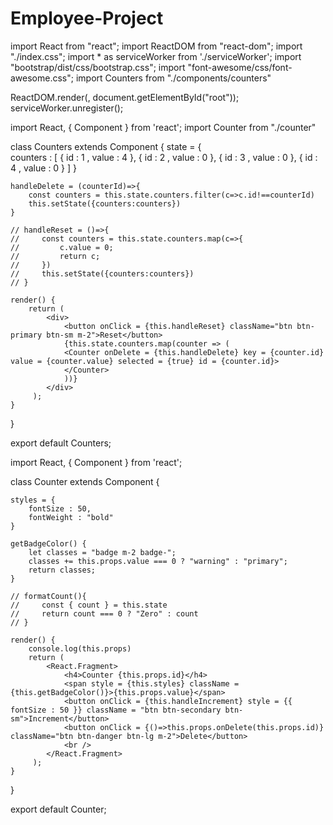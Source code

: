 # Employee-Project

import React from "react";
import ReactDOM from "react-dom";
import "./index.css";
import * as serviceWorker from './serviceWorker';
import "bootstrap/dist/css/bootstrap.css";
import "font-awesome/css/font-awesome.css";
import Counters from "./components/counters"

ReactDOM.render(<Counters />, document.getElementById("root"));
serviceWorker.unregister();





import React, { Component } from 'react';
import Counter from "./counter"

class Counters extends Component {
    state = {  
        counters : [
           { id : 1 , value : 4 },
           { id : 2 , value : 0 },
           { id : 3 , value : 0 },
           { id : 4 , value : 0 }
        ]
    }

    handleDelete = (counterId)=>{
        const counters = this.state.counters.filter(c=>c.id!==counterId)
        this.setState({counters:counters})
    }

    // handleReset = ()=>{
    //     const counters = this.state.counters.map(c=>{
    //         c.value = 0;
    //         return c;
    //     })
    //     this.setState({counters:counters})
    // }

    render() { 
        return ( 
            <div>
                <button onClick = {this.handleReset} className="btn btn-primary btn-sm m-2">Reset</button>
                {this.state.counters.map(counter => (
                <Counter onDelete = {this.handleDelete} key = {counter.id} value = {counter.value} selected = {true} id = {counter.id}>
                </Counter>
                ))}
            </div>
         );
    }
}
 
export default Counters;





import React, { Component } from 'react';

class Counter extends Component {

    styles = {
        fontSize : 50,
        fontWeight : "bold"
    }
    
    getBadgeColor() {
        let classes = "badge m-2 badge-";
        classes += this.props.value === 0 ? "warning" : "primary";
        return classes;
    }

    // formatCount(){
    //     const { count } = this.state
    //     return count === 0 ? "Zero" : count
    // }

    render() { 
        console.log(this.props)
        return ( 
            <React.Fragment>
                <h4>Counter {this.props.id}</h4>
                <span style = {this.styles} className = {this.getBadgeColor()}>{this.props.value}</span>
                <button onClick = {this.handleIncrement} style = {{ fontSize : 50 }} className = "btn btn-secondary btn-sm">Increment</button>
                <button onClick = {()=>this.props.onDelete(this.props.id)} className="btn btn-danger btn-lg m-2">Delete</button>
                <br />
            </React.Fragment>
         );
    }
}
 
export default Counter;
